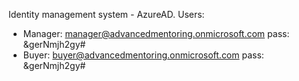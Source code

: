 Identity management system - AzureAD.
Users:
- Manager: manager@advancedmentoring.onmicrosoft.com pass: &gerNmjh2gy#
- Buyer: buyer@advancedmentoring.onmicrosoft.com pass: &gerNmjh2gy#